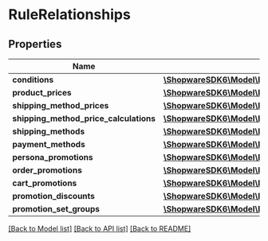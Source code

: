 # RuleRelationships

## Properties
Name | Type | Description | Notes
------------ | ------------- | ------------- | -------------
**conditions** | [**\ShopwareSDK6\Model\RuleRelationshipsConditions**](RuleRelationshipsConditions.md) |  | [optional] 
**product_prices** | [**\ShopwareSDK6\Model\RuleRelationshipsProductPrices**](RuleRelationshipsProductPrices.md) |  | [optional] 
**shipping_method_prices** | [**\ShopwareSDK6\Model\RuleRelationshipsShippingMethodPrices**](RuleRelationshipsShippingMethodPrices.md) |  | [optional] 
**shipping_method_price_calculations** | [**\ShopwareSDK6\Model\RuleRelationshipsShippingMethodPriceCalculations**](RuleRelationshipsShippingMethodPriceCalculations.md) |  | [optional] 
**shipping_methods** | [**\ShopwareSDK6\Model\RuleRelationshipsShippingMethods**](RuleRelationshipsShippingMethods.md) |  | [optional] 
**payment_methods** | [**\ShopwareSDK6\Model\RuleRelationshipsPaymentMethods**](RuleRelationshipsPaymentMethods.md) |  | [optional] 
**persona_promotions** | [**\ShopwareSDK6\Model\RuleRelationshipsPersonaPromotions**](RuleRelationshipsPersonaPromotions.md) |  | [optional] 
**order_promotions** | [**\ShopwareSDK6\Model\RuleRelationshipsOrderPromotions**](RuleRelationshipsOrderPromotions.md) |  | [optional] 
**cart_promotions** | [**\ShopwareSDK6\Model\RuleRelationshipsCartPromotions**](RuleRelationshipsCartPromotions.md) |  | [optional] 
**promotion_discounts** | [**\ShopwareSDK6\Model\RuleRelationshipsPromotionDiscounts**](RuleRelationshipsPromotionDiscounts.md) |  | [optional] 
**promotion_set_groups** | [**\ShopwareSDK6\Model\RuleRelationshipsPromotionSetGroups**](RuleRelationshipsPromotionSetGroups.md) |  | [optional] 

[[Back to Model list]](../../README.md#documentation-for-models) [[Back to API list]](../../README.md#documentation-for-api-endpoints) [[Back to README]](../../README.md)

